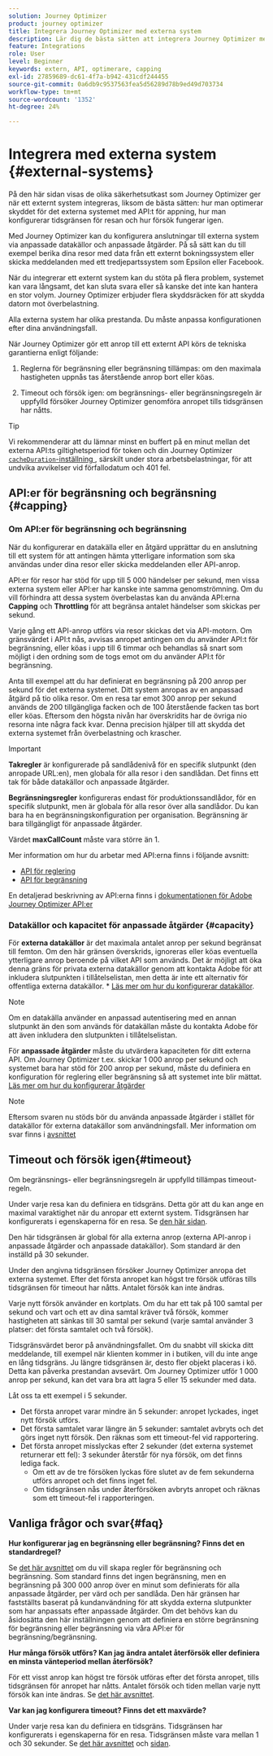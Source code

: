 ```yaml
---
solution: Journey Optimizer
product: journey optimizer
title: Integrera Journey Optimizer med externa system
description: Lär dig de bästa sätten att integrera Journey Optimizer med externa system
feature: Integrations
role: User
level: Beginner
keywords: extern, API, optimerare, capping
exl-id: 27859689-dc61-4f7a-b942-431cdf244455
source-git-commit: 0a6db9c9537563fea5d56289d78b9ed49d703734
workflow-type: tm+mt
source-wordcount: '1352'
ht-degree: 24%

---
```


# Integrera med externa system {#external-systems}

På den här sidan visas de olika säkerhetsutkast som Journey Optimizer ger när ett externt system integreras, liksom de bästa sätten: hur man optimerar skyddet för det externa systemet med API:t för appning, hur man konfigurerar tidsgränsen för resan och hur försök fungerar igen.

Med Journey Optimizer kan du konfigurera anslutningar till externa system via anpassade datakällor och anpassade åtgärder. På så sätt kan du till exempel berika dina resor med data från ett externt bokningssystem eller skicka meddelanden med ett tredjepartssystem som Epsilon eller Facebook.

När du integrerar ett externt system kan du stöta på flera problem, systemet kan vara långsamt, det kan sluta svara eller så kanske det inte kan hantera en stor volym. Journey Optimizer erbjuder flera skyddsräcken för att skydda datorn mot överbelastning.

Alla externa system har olika prestanda. Du måste anpassa konfigurationen efter dina användningsfall.

När Journey Optimizer gör ett anrop till ett externt API körs de tekniska garantierna enligt följande:

1. Reglerna för begränsning eller begränsning tillämpas: om den maximala hastigheten uppnås tas återstående anrop bort eller köas.

1. Timeout och försök igen: om begränsnings- eller begränsningsregeln är uppfylld försöker Journey Optimizer genomföra anropet tills tidsgränsen har nåtts.

>[!TIP]
>
>Vi rekommenderar att du lämnar minst en buffert på en minut mellan det externa API:ts giltighetsperiod för token och din Journey Optimizer [`cacheDuration`-inställning ](../datasource/external-data-sources.md#custom-authentication-access-token), särskilt under stora arbetsbelastningar, för att undvika avvikelser vid förfallodatum och 401 fel.

## API:er för begränsning och begränsning {#capping}

### Om API:er för begränsning och begränsning

När du konfigurerar en datakälla eller en åtgärd upprättar du en anslutning till ett system för att antingen hämta ytterligare information som ska användas under dina resor eller skicka meddelanden eller API-anrop.

API:er för resor har stöd för upp till 5 000 händelser per sekund, men vissa externa system eller API:er har kanske inte samma genomströmning. Om du vill förhindra att dessa system överbelastas kan du använda API:erna **Capping** och **Throttling** för att begränsa antalet händelser som skickas per sekund.

Varje gång ett API-anrop utförs via resor skickas det via API-motorn. Om gränsvärdet i API:t nås, avvisas anropet antingen om du använder API:t för begränsning, eller köas i upp till 6 timmar och behandlas så snart som möjligt i den ordning som de togs emot om du använder API:t för begränsning.

Anta till exempel att du har definierat en begränsning på 200 anrop per sekund för det externa systemet. Ditt system anropas av en anpassad åtgärd på tio olika resor. Om en resa tar emot 300 anrop per sekund används de 200 tillgängliga facken och de 100 återstående facken tas bort eller köas. Eftersom den högsta nivån har överskridits har de övriga nio resorna inte några fack kvar. Denna precision hjälper till att skydda det externa systemet från överbelastning och krascher.

>[!IMPORTANT]
>
>**Takregler** är konfigurerade på sandlådenivå för en specifik slutpunkt (den anropade URL:en), men globala för alla resor i den sandlådan. Det finns ett tak för både datakällor och anpassade åtgärder.
>
>**Begränsningsregler** konfigureras endast för produktionssandlådor, för en specifik slutpunkt, men är globala för alla resor över alla sandlådor. Du kan bara ha en begränsningskonfiguration per organisation. Begränsning är bara tillgängligt för anpassade åtgärder.
>
>Värdet **maxCallCount** måste vara större än 1.

Mer information om hur du arbetar med API:erna finns i följande avsnitt:

* [API för reglering](capping.md)
* [API för begränsning](throttling.md)

En detaljerad beskrivning av API:erna finns i [dokumentationen för Adobe Journey Optimizer API:er](https://developer.adobe.com/journey-optimizer-apis/references/journeys/)

### Datakällor och kapacitet för anpassade åtgärder {#capacity}

För **externa datakällor** är det maximala antalet anrop per sekund begränsat till femton. Om den här gränsen överskrids, ignoreras eller köas eventuella ytterligare anrop beroende på vilket API som används. Det är möjligt att öka denna gräns för privata externa datakällor genom att kontakta Adobe för att inkludera slutpunkten i tillåtelselistan, men detta är inte ett alternativ för offentliga externa datakällor. * [Läs mer om hur du konfigurerar datakällor](../datasource/about-data-sources.md).

>[!NOTE]
>
>Om en datakälla använder en anpassad autentisering med en annan slutpunkt än den som används för datakällan måste du kontakta Adobe för att även inkludera den slutpunkten i tillåtelselistan.

För **anpassade åtgärder** måste du utvärdera kapaciteten för ditt externa API. Om Journey Optimizer t.ex. skickar 1 000 anrop per sekund och systemet bara har stöd för 200 anrop per sekund, måste du definiera en konfiguration för reglering eller begränsning så att systemet inte blir mättat. [Läs mer om hur du konfigurerar åtgärder](../action/action.md)

>[!NOTE]
>
>Eftersom svaren nu stöds bör du använda anpassade åtgärder i stället för datakällor för externa datakällor som användningsfall. Mer information om svar finns i [avsnittet](../action/action-response.md)

## Timeout och försök igen{#timeout}

Om begränsnings- eller begränsningsregeln är uppfylld tillämpas timeout-regeln.

Under varje resa kan du definiera en tidsgräns. Detta gör att du kan ange en maximal varaktighet när du anropar ett externt system. Tidsgränsen har konfigurerats i egenskaperna för en resa. Se [den här sidan](../building-journeys/journey-properties.md#timeout_and_error).

Den här tidsgränsen är global för alla externa anrop (externa API-anrop i anpassade åtgärder och anpassade datakällor). Som standard är den inställd på 30 sekunder.

Under den angivna tidsgränsen försöker Journey Optimizer anropa det externa systemet. Efter det första anropet kan högst tre försök utföras tills tidsgränsen för timeout har nåtts. Antalet försök kan inte ändras.

Varje nytt försök använder en kortplats. Om du har ett tak på 100 samtal per sekund och vart och ett av dina samtal kräver två försök, kommer hastigheten att sänkas till 30 samtal per sekund (varje samtal använder 3 platser: det första samtalet och två försök).

Tidsgränsvärdet beror på användningsfallet. Om du snabbt vill skicka ditt meddelande, till exempel när klienten kommer in i butiken, vill du inte ange en lång tidsgräns. Ju längre tidsgränsen är, desto fler objekt placeras i kö. Detta kan påverka prestandan avsevärt. Om Journey Optimizer utför 1 000 anrop per sekund, kan det vara bra att lagra 5 eller 15 sekunder med data.

Låt oss ta ett exempel i 5 sekunder.

* Det första anropet varar mindre än 5 sekunder: anropet lyckades, inget nytt försök utförs.
* Det första samtalet varar längre än 5 sekunder: samtalet avbryts och det görs inget nytt försök. Den räknas som ett timeout-fel vid rapportering.
* Det första anropet misslyckas efter 2 sekunder (det externa systemet returnerar ett fel): 3 sekunder återstår för nya försök, om det finns lediga fack.
   * Om ett av de tre försöken lyckas före slutet av de fem sekunderna utförs anropet och det finns inget fel.
   * Om tidsgränsen nås under återförsöken avbryts anropet och räknas som ett timeout-fel i rapporteringen.

## Vanliga frågor och svar{#faq}

**Hur konfigurerar jag en begränsning eller begränsning? Finns det en standardregel?**

Se [det här avsnittet](../configuration/external-systems.md#capping) om du vill skapa regler för begränsning och begränsning. Som standard finns det ingen begränsning, men en begränsning på 300 000 anrop över en minut som definierats för alla anpassade åtgärder, per värd och per sandlåda. Den här gränsen har fastställts baserat på kundanvändning för att skydda externa slutpunkter som har anpassats efter anpassade åtgärder. Om det behövs kan du åsidosätta den här inställningen genom att definiera en större begränsning för begränsning eller begränsning via våra API:er för begränsning/begränsning.

**Hur många försök utförs? Kan jag ändra antalet återförsök eller definiera en minsta vänteperiod mellan återförsök?**

För ett visst anrop kan högst tre försök utföras efter det första anropet, tills tidsgränsen för anropet har nåtts. Antalet försök och tiden mellan varje nytt försök kan inte ändras. Se [det här avsnittet](../configuration/external-systems.md#timeout).

**Var kan jag konfigurera timeout? Finns det ett maxvärde?**

Under varje resa kan du definiera en tidsgräns. Tidsgränsen har konfigurerats i egenskaperna för en resa. Tidsgränsen måste vara mellan 1 och 30 sekunder. Se [det här avsnittet](../configuration/external-systems.md#timeout) och [sidan](../building-journeys/journey-properties.md#timeout_and_error).